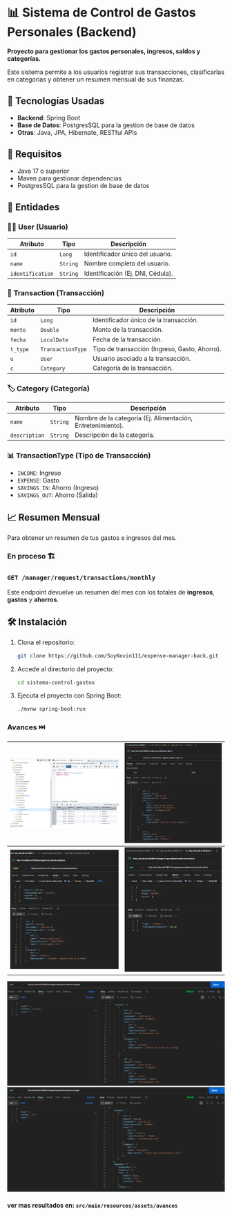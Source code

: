 # 📊 Sistema de Control de Gastos Personales (Backend)

**Proyecto para gestionar los gastos personales, ingresos, saldos y categorías.**

Este sistema permite a los usuarios registrar sus transacciones, clasificarlas en categorías y obtener un resumen mensual de sus finanzas.

## 🚀 Tecnologías Usadas

- **Backend**: Spring Boot
- **Base de Datos**: PostgresSQL para la gestion de base de datos
- **Otras**: Java, JPA, Hibernate, RESTful APIs

## 🔧 Requisitos

- Java 17 o superior
- Maven para gestionar dependencias
- PostgresSQL para la gestion de base de datos


## 📝 Entidades

### 🧑‍💻 **User** (Usuario)

| Atributo       | Tipo         | Descripción                           |
|----------------|--------------|---------------------------------------|
| `id`           | `Long`       | Identificador único del usuario.     |
| `name`         | `String`     | Nombre completo del usuario.         |
| `identification`| `String`    | Identificación (Ej. DNI, Cédula).    |

### 💸 **Transaction** (Transacción)

| Atributo      | Tipo            | Descripción                                |
|---------------|-----------------|--------------------------------------------|
| `id`          | `Long`          | Identificador único de la transacción.    |
| `monto`       | `Double`        | Monto de la transacción.                  |
| `fecha`       | `LocalDate`     | Fecha de la transacción.                  |
| `t_type`      | `TransactionType`| Tipo de transacción (Ingreso, Gasto, Ahorro). |
| `u`           | `User`          | Usuario asociado a la transacción.        |
| `c`           | `Category`      | Categoría de la transacción.              |

### 🏷 **Category** (Categoría)

| Atributo      | Tipo          | Descripción                             |
|---------------|---------------|-----------------------------------------|
| `name`        | `String`      | Nombre de la categoría (Ej. Alimentación, Entretenimiento). |
| `description` | `String`      | Descripción de la categoría.            |

### 📊 **TransactionType** (Tipo de Transacción)

- `INCOME`: Ingreso
- `EXPENSE`: Gasto
- `SAVINGS_IN`: Ahorro (Ingreso)
- `SAVINGS_OUT`: Ahorro (Salida)

## 📈 Resumen Mensual

Para obtener un resumen de tus gastos e ingresos del mes.
### En proceso 🏗️
### `GET /manager/request/transactions/monthly` 

Este endpoint devuelve un resumen del mes con los totales de **ingresos**, **gastos** y **ahorros**.

## 🛠 Instalación

1. Clona el repositorio:
    ```bash
    git clone https://github.com/SoyKevin111/expense-manager-back.git
    ```

2. Accede al directorio del proyecto:
    ```bash
    cd sistema-control-gastos
    ```

3. Ejecuta el proyecto con Spring Boot:
    ```bash
    ./mvnw spring-boot:run
    ```


### Avances ⏭️

| ![api5](./src/main/resources/assets/avances/image-6.png) | ![api5](./src/main/resources/assets/avances/image-7.png)   |
|----------------------------------------------------------|------------------------------------------------------------|
| ![api5](./src/main/resources/assets/avances/image-8.png) | ![api5](./src/main/resources/assets/avances/image-999.png) |

![api5](./src/main/resources/assets/avances/image-10.png)
![api5](./src/main/resources/assets/avances/image-11.png)

#### ver mas resultados en: ``src/main/resources/assets/avances``
